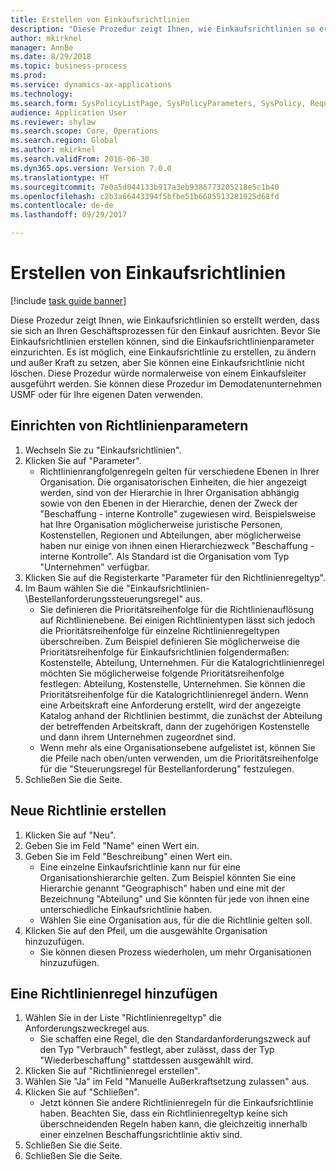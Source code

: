 ```yaml
--- 
title: Erstellen von Einkaufsrichtlinien
description: "Diese Prozedur zeigt Ihnen, wie Einkaufsrichtlinien so erstellt werden, dass sie sich an Ihren Geschäftsprozessen für den Einkauf ausrichten."
author: mkirknel
manager: AnnBe
ms.date: 8/29/2018
ms.topic: business-process
ms.prod: 
ms.service: dynamics-ax-applications
ms.technology: 
ms.search.form: SysPolicyListPage, SysPolicyParameters, SysPolicy, RequisitionPurposeRule
audience: Application User
ms.reviewer: shylaw
ms.search.scope: Core, Operations
ms.search.region: Global
ms.author: mkirknel
ms.search.validFrom: 2016-06-30
ms.dyn365.ops.version: Version 7.0.0
ms.translationtype: HT
ms.sourcegitcommit: 7e0a5d044133b917a3eb9386773205218e5c1b40
ms.openlocfilehash: c2b3a66443394f5bfbe51b6685513281025d68fd
ms.contentlocale: de-de
ms.lasthandoff: 09/29/2017

---
```

# <a name="create-purchasing-policies"></a>Erstellen von Einkaufsrichtlinien

[!include [task guide banner](../../includes/task-guide-banner.md)]

Diese Prozedur zeigt Ihnen, wie Einkaufsrichtlinien so erstellt werden, dass sie sich an Ihren Geschäftsprozessen für den Einkauf ausrichten. Bevor Sie Einkaufsrichtlinien erstellen können, sind die Einkaufsrichtlinienparameter einzurichten. Es ist möglich, eine Einkaufsrichtlinie zu erstellen, zu ändern und außer Kraft zu setzen, aber Sie können eine Einkaufsrichtlinie nicht löschen. Diese Prozedur würde normalerweise von einem Einkaufsleiter ausgeführt werden. Sie können diese Prozedur im Demodatenunternehmen USMF oder für Ihre eigenen Daten verwenden.


## <a name="set-up-policy-parameters"></a>Einrichten von Richtlinienparametern
1. Wechseln Sie zu "Einkaufsrichtlinien".
2. Klicken Sie auf "Parameter".
    * Richtlinienrangfolgenregeln gelten für verschiedene Ebenen in Ihrer Organisation. Die organisatorischen Einheiten, die hier angezeigt werden, sind von der Hierarchie in Ihrer Organisation abhängig sowie von den Ebenen in der Hierarchie, denen der Zweck der "Beschaffung - interne Kontrolle" zugewiesen wird. Beispielsweise hat Ihre Organisation möglicherweise juristische Personen, Kostenstellen, Regionen und Abteilungen, aber möglicherweise haben nur einige von ihnen einen Hierarchiezweck "Beschaffung - interne Kontrolle". Als Standard ist die Organisation vom Typ "Unternehmen" verfügbar.  
3. Klicken Sie auf die Registerkarte "Parameter für den Richtlinienregeltyp".
4. Im Baum wählen Sie die "Einkaufsrichtlinien-\Bestellanforderungssteuerungsregel" aus.
    * Sie definieren die Prioritätsreihenfolge für die Richtlinienauflösung auf Richtlinienebene. Bei einigen Richtlinientypen lässt sich jedoch die Prioritätsreihenfolge für einzelne Richtlinienregeltypen überschreiben. Zum Beispiel definieren Sie möglicherweise die Prioritätsreihenfolge für Einkaufsrichtlinien folgendermaßen: Kostenstelle, Abteilung, Unternehmen. Für die Katalogrichtlinienregel möchten Sie möglicherweise folgende Prioritätsreihenfolge festlegen: Abteilung, Kostenstelle, Unternehmen. Sie können die Prioritätsreihenfolge für die Katalogrichtlinienregel ändern. Wenn eine Arbeitskraft eine Anforderung erstellt, wird der angezeigte Katalog anhand der Richtlinien bestimmt, die zunächst der Abteilung der betreffenden Arbeitskraft, dann der zugehörigen Kostenstelle und dann ihrem Unternehmen zugeordnet sind.  
    * Wenn mehr als eine Organisationsebene aufgelistet ist, können Sie die Pfeile nach oben/unten verwenden, um die Prioritätsreihenfolge für die "Steuerungsregel für Bestellanforderung" festzulegen.  
5. Schließen Sie die Seite.

## <a name="create-a-new-policy"></a>Neue Richtlinie erstellen
1. Klicken Sie auf "Neu".
2. Geben Sie im Feld "Name" einen Wert ein.
3. Geben Sie im Feld "Beschreibung" einen Wert ein.
    * Eine einzelne Einkaufsrichtlinie kann nur für eine Organisationshierarchie gelten. Zum Beispiel könnten Sie eine Hierarchie genannt "Geographisch" haben und eine mit der Bezeichnung "Abteilung" und Sie könnten für jede von ihnen eine unterschiedliche Einkaufsrichtlinie haben.  
    * Wählen Sie eine Organisation aus, für die die Richtlinie gelten soll.  
4. Klicken Sie auf den Pfeil, um die ausgewählte Organisation hinzuzufügen.
    * Sie können diesen Prozess wiederholen, um mehr Organisationen hinzuzufügen.  

## <a name="add-a-policy-rule"></a>Eine Richtlinienregel hinzufügen
1. Wählen Sie in der Liste "Richtlinienregeltyp" die Anforderungszweckregel aus.
    * Sie schaffen eine Regel, die den Standardanforderungszweck auf den Typ "Verbrauch" festlegt, aber zulässt, dass der Typ "Wiederbeschaffung" stattdessen ausgewählt wird.  
2. Klicken Sie auf "Richtlinienregel erstellen".
3. Wählen Sie "Ja" im Feld "Manuelle Außerkraftsetzung zulassen" aus.
4. Klicken Sie auf "Schließen".
    * Jetzt können Sie andere Richtlinienregeln für die Einkaufsrichtlinie haben.   Beachten Sie, dass ein Richtlinienregeltyp keine sich überschneidenden Regeln haben kann, die gleichzeitig innerhalb einer einzelnen Beschaffungsrichtlinie aktiv sind.  
5. Schließen Sie die Seite.
6. Schließen Sie die Seite.



